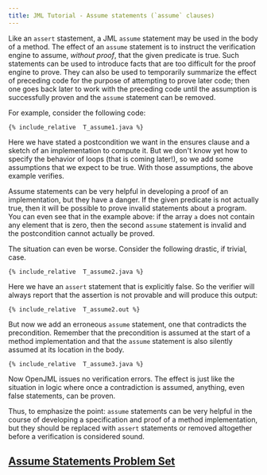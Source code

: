 ```yaml
---
title: JML Tutorial - Assume statements (`assume` clauses)
---
```


Like an `assert` stastement, a JML  `assume` statement may be used in the
body of a method. The effect of an `assume` statement is to instruct
the verification engine to assume, *without proof*, that the given 
predicate is true. Such statements can be used to introduce
facts that are too difficult for the proof engine to prove.
They can also be used to temporarily summarize the effect of preceding code 
for the purpose of attempting to prove later code; then one goes back later
to work with the preceding code until the assumption is successfully 
proven and the `assume` statement can be removed.

For example, consider the following code:
```
{% include_relative  T_assume1.java %}
```

Here we have stated a postcondition we want in the ensures clause and a sketch
of an implementation to compute it. But we don't know yet how to 
specify the behavior of loops (that is coming later!), so we add some 
assumptions that we expect to be true. With those assumptions, the
above example verifies.

Assume statements can be very helpful in developing a proof of an implementation, but they have a danger. If the given predicate is not actually 
true, then it will be possible to prove invalid statements about a program.
You can even see that in the example above: if the array `a` does not
contain any element that is zero, then the second `assume` statement is
invalid and the postcondition cannot actually be proved.

The situation can even be worse. Consider the following drastic, if trivial, case.
```
{% include_relative  T_assume2.java %}
```
Here we have an `assert` statement that is explicitly false. So the verifier
will always report that the assertion is not provable and will produce 
this output:
```
{% include_relative  T_assume2.out %}
```

But now we add an erroneous `assume` statement, one that contradicts the
precondition. Remember that the precondition is assumed at the start of a 
method implementation and that the `assume` statement
is also silently assumed at its location in the body.
```
{% include_relative  T_assume3.java %}
```
Now OpenJML issues no verification errors. The effect is just like 
the situation in logic where once a contradiction is assumed, anything,
even false statements, can be proven.

Thus, to emphasize the point: `assume` statements can be very helpful in the course of developing 
a specification and proof of a method implementation, but they should be 
replaced with `assert` statements or removed altogether before a verification
is considered sound.

## **[Assume Statements Problem Set](https://www.openjml.org/tutorial/exercises/AssumeEx.html)**

